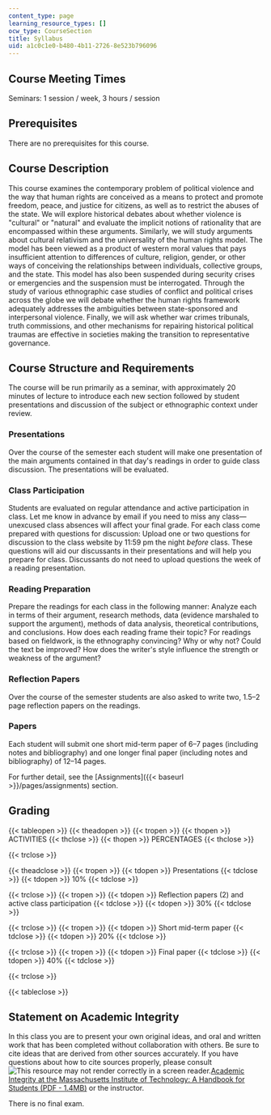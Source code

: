 ```yaml
---
content_type: page
learning_resource_types: []
ocw_type: CourseSection
title: Syllabus
uid: a1c0c1e0-b480-4b11-2726-8e523b796096
---
```


Course Meeting Times
--------------------

Seminars: 1 session / week, 3 hours / session

Prerequisites
-------------

There are no prerequisites for this course.

Course Description
------------------

This course examines the contemporary problem of political violence and the way that human rights are conceived as a means to protect and promote freedom, peace, and justice for citizens, as well as to restrict the abuses of the state. We will explore historical debates about whether violence is "cultural" or "natural" and evaluate the implicit notions of rationality that are encompassed within these arguments. Similarly, we will study arguments about cultural relativism and the universality of the human rights model. The model has been viewed as a product of western moral values that pays insufficient attention to differences of culture, religion, gender, or other ways of conceiving the relationships between individuals, collective groups, and the state. This model has also been suspended during security crises or emergencies and the suspension must be interrogated. Through the study of various ethnographic case studies of conflict and political crises across the globe we will debate whether the human rights framework adequately addresses the ambiguities between state-sponsored and interpersonal violence. Finally, we will ask whether war crimes tribunals, truth commissions, and other mechanisms for repairing historical political traumas are effective in societies making the transition to representative governance.

Course Structure and Requirements
---------------------------------

The course will be run primarily as a seminar, with approximately 20 minutes of lecture to introduce each new section followed by student presentations and discussion of the subject or ethnographic context under review.

### Presentations

Over the course of the semester each student will make one presentation of the main arguments contained in that day's readings in order to guide class discussion. The presentations will be evaluated.

### Class Participation

Students are evaluated on regular attendance and active participation in class. Let me know in advance by email if you need to miss any class—unexcused class absences will affect your final grade. For each class come prepared with questions for discussion: Upload one or two questions for discussion to the class website by 11:59 pm the night _before_ class. These questions will aid our discussants in their presentations and will help you prepare for class. Discussants do not need to upload questions the week of a reading presentation.

### Reading Preparation

Prepare the readings for each class in the following manner: Analyze each in terms of their argument, research methods, data (evidence marshaled to support the argument), methods of data analysis, theoretical contributions, and conclusions. How does each reading frame their topic? For readings based on fieldwork, is the ethnography convincing? Why or why not? Could the text be improved? How does the writer's style influence the strength or weakness of the argument?

### Reflection Papers

Over the course of the semester students are also asked to write two, 1.5–2 page reflection papers on the readings.

### Papers

Each student will submit one short mid-term paper of 6–7 pages (including notes and bibliography) and one longer final paper (including notes and bibliography) of 12–14 pages.

For further detail, see the [Assignments]({{< baseurl >}}/pages/assignments) section.

Grading
-------

{{< tableopen >}}
{{< theadopen >}}
{{< tropen >}}
{{< thopen >}}
ACTIVITIES
{{< thclose >}}
{{< thopen >}}
PERCENTAGES
{{< thclose >}}

{{< trclose >}}

{{< theadclose >}}
{{< tropen >}}
{{< tdopen >}}
Presentations
{{< tdclose >}}
{{< tdopen >}}
10%
{{< tdclose >}}

{{< trclose >}}
{{< tropen >}}
{{< tdopen >}}
Reflection papers (2) and active class participation
{{< tdclose >}}
{{< tdopen >}}
30%
{{< tdclose >}}

{{< trclose >}}
{{< tropen >}}
{{< tdopen >}}
Short mid-term paper
{{< tdclose >}}
{{< tdopen >}}
20%
{{< tdclose >}}

{{< trclose >}}
{{< tropen >}}
{{< tdopen >}}
Final paper
{{< tdclose >}}
{{< tdopen >}}
40%
{{< tdclose >}}

{{< trclose >}}

{{< tableclose >}}

Statement on Academic Integrity
-------------------------------

In this class you are to present your own original ideas, and oral and written work that has been completed without collaboration with others. Be sure to cite ideas that are derived from other sources accurately. If you have questions about how to cite sources properly, please consult ![This resource may not render correctly in a screen reader.](/images/inacessible.gif)[Academic Integrity at the Massachusetts Institute of Technology: A Handbook for Students (PDF - 1.4MB)](http://web.mit.edu/academicintegrity/handbook/handbook.pdf) or the instructor.

There is no final exam.